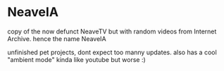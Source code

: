 # NeaveIA
copy of the now defunct NeaveTV but with random videos from Internet Archive. hence the name NeaveIA

unfinished pet projects, dont expect too manny updates.
also has a cool "ambient mode" kinda like youtube but worse :)
